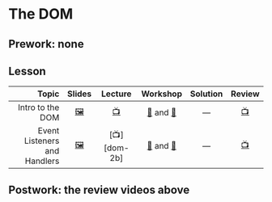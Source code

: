 # The DOM

## Prework: none

## Lesson

Topic | Slides | Lecture | Workshop | Solution | Review
-----:|:------:|:-------:|:--------:|:--------:|:-----:
Intro to the DOM | [🖼️][dom-1a] | [📺][dom-1b] | [🔬][dom-1c-1] and [🤝][dom-1c-2] | — | [📺][dom-1e]
Event Listeners and Handlers | [🖼️][dom-2a] | [📺][dom-2b] | [🔬][dom-2c-1] and [🤝][dom-2c-2] | — | [📺][dom-2e]

[dom-1a]: 1-intro-to-the-dom/Intro%20to%20the%20DOM.pdf
[dom-1b]: https://youtu.be/2xb826Do-Y4
[dom-1c-1]: https://learn.fullstackacademy.com/workshop/5a7b63826759b0000495a518/landing
[dom-1c-2]: https://learn.fullstackacademy.com/workshop/5a7a29369cdac30004ec4f86/landing
[dom-1e]: https://youtu.be/vUcbywLzQS4
[dom-2a]: 2-event-listeners-and-handlers/Event%20Listeners%20and%20Handlers.pdf
[dom-1b]: https://youtu.be/Kbia_DPEmyk
[dom-2c-1]: https://learn.fullstackacademy.com/workshop/5a987e7389c7590004711468/landing
[dom-2c-2]: https://learn.fullstackacademy.com/workshop/5a78dd00f8936400041bdb68/landing
[dom-2e]: https://www.youtube.com/playlist?list=PLx0iOsdUOUmlGmcCCcsf9os6lVu0l5kg-

## Postwork: the review videos above
